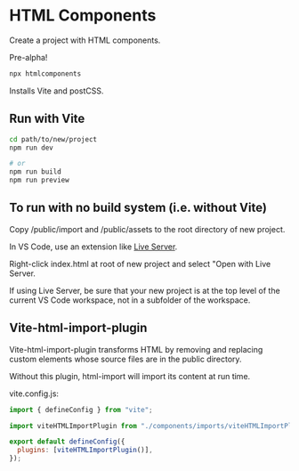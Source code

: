 # HTML Components

Create a project with HTML components.

Pre-alpha!

```bash
npx htmlcomponents
```

Installs Vite and postCSS.

## Run with Vite

```bash
cd path/to/new/project
npm run dev

# or
npm run build
npm run preview
```

## To run with no build system (i.e. without Vite)

Copy /public/import and /public/assets to the root directory of new project.

In VS Code, use an extension like [Live Server](https://marketplace.visualstudio.com/items?itemName=ritwickdey.LiveServer).

Right-click index.html at root of new project and select "Open with Live Server.

If using Live Server, be sure that your new project is at the top level of the current VS Code workspace, not in a subfolder of the workspace.

## Vite-html-import-plugin

Vite-html-import-plugin transforms HTML by removing and replacing <html-import> custom elements whose source files are in the public directory.

Without this plugin, html-import will import its content at run time.

vite.config.js:

```javascript
import { defineConfig } from "vite";

import viteHTMLImportPlugin from "./components/imports/viteHTMLImportPlugin/viteHTMLImportPlugin";

export default defineConfig({
  plugins: [viteHTMLImportPlugin()],
});
```
